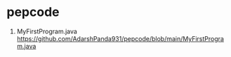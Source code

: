 # pepcode

1. MyFirstProgram.java <https://github.com/AdarshPanda931/pepcode/blob/main/MyFirstProgram.java>
